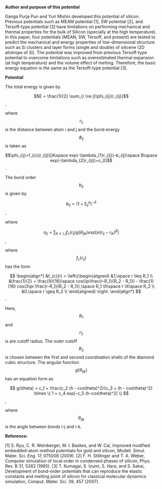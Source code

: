 **Author and purpose of this potential**

Ganga Purja Pun and Yuri Mishin developed this potential of silicon. Previous potentials such as MEAM potential [1], SW potential [2], and Tersoff-type potential [3] have limitations on performing mechanical and thermal properties for the bulk of Silicon (specially at the high temperature). In this paper, four potentials (MEAN, SW, Tersoff, and present) are tested to predict the mechanical and energy properties of low-dimensional structure such as Si clusters and layer forms (single and double) of silicene (2D allotrope of Si). The potential was improved from previous Tersoff-type potential to overcome limitations such as overestimated thermal expansion (at high temperature) and the volume effect of melting. Therefore, the basic energy equation is the same as the Tersoff-type potential [3]. 

**Potential**

The total energy is given by 

$$E = \frac{1}{2} \sum_{i \ne j}\phi_{ij}(r_{ij})$$,

where $$r_{ij}$$ is the distance between atom i and j and the bond energy $$\phi_{ij}$$ is taken as

$$\phi_{ij}=f_{c}(r_{ij})[A\space exp(-\lambda_{1}r_{ij})-b_{ij}\space B\space exp(-\lambda_{2}r_{ij})+c_0]$$.

The bond order $$b_{ij}$$ is given by 

$$b_{ij} = (1+\xi_{ij}^\eta)^{-\delta}$$,

where 

$$\eta_{ij} = \sum_{k\ne i,j}f_{c}(r_{ij})g(\theta_{ijk})exp[\alpha(r_{ij}-r_{ik})^\beta]$$,

where $$f_{c} (r_{ij})$$ has the form

$$
\begin{align*}
&f_{c}(r) = \left\{\begin{aligned}
&1,\space r \leq  R_1 \\
&\frac{1}{2} + \frac{9}{16}\space cos(\pi\frac{r-R_1}{R_2 - R_1}) - \frac{1}{16} cos(3\pi \frac{r-R_1}{R_2 - R_1}),\space R_1 \lt\space r \lt\space R_2  \\
&0,\space r \geq R_2 \\
\end{aligned}
\right.
\end{align*}
$$.

Here, $$R_1$$and $$r_2$$ is are cutoff radius. The outer cutoff  $$R_2$$  is chosen between the first and second coordination shells of the diamond cubic structure. The angular function $$g(\theta_{ijk})$$ has an equation form as

$$
g(\theta) = c_1 + \frac{c_2 (h - cos\theta)^2}{c_3 + (h - cos\theta)^2} \times \{ 1 + c_4 exp[-c_5 (h-cos\theta)^2] \} 
$$,

where $$\theta_{ijk}$$ is the angle between bonds i-j and i-k.

**Reference:**

[1] S. Ryu, C. R. Weinberger, M. I. Baskes, and W. Cai, Improved modified embedded-atom method potentials for gold and silicon, Modell. Simul. Mater. Sci. Eng. 17, 075008 (2009).
[2] F. H. Stillinger and T. A. Weber, Computer simulation of local order in condensed phases of silicon, Phys. Rev. B 31, 5262 (1985).
[3] T. Kumagai, S. Izumi, S. Hara, and S. Sakai, Development of bond-order potentials that can reproduce the elastic constants and melting point of silicon for classical molecular dynamics simulation, Comput. Mater. Sci. 39, 457 (2007).


